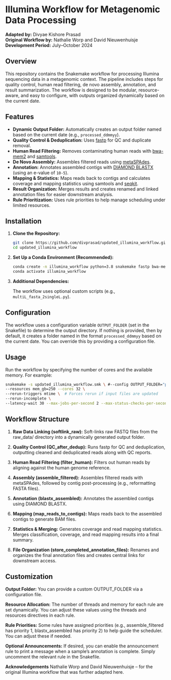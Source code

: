 # Illumina Workflow for Metagenomic Data Processing

**Adapted by:** Divyae Kishore Prasad  
**Original Workflow by:** Nathalie Worp and David Nieuwenhuisje  
**Development Period:** July–October 2024

## Overview

This repository contains the Snakemake workflow for processing Illumina sequencing data in a metagenomic context. The pipeline includes steps for quality control, human read filtering, de novo assembly, annotation, and result summarization. The workflow is designed to be modular, resource-aware, and easy to configure, with outputs organized dynamically based on the current date.

## Features

- **Dynamic Output Folder:** Automatically creates an output folder named based on the current date (e.g., `processed_ddmmyy`).
- **Quality Control & Deduplication:** Uses [fastp](https://github.com/OpenGene/fastp) for QC and duplicate removal.
- **Human Read Filtering:** Removes contaminating human reads with [bwa-mem2](https://github.com/bwa-mem2/bwa-mem2) and [samtools](http://www.htslib.org/).
- **De Novo Assembly:** Assembles filtered reads using [metaSPAdes](https://cab.spbu.ru/software/spades/).
- **Annotation:** Annotates assembled contigs with [DIAMOND BLASTX](https://github.com/bbuchfink/diamond) (using an e-value of `10-5`).
- **Mapping & Statistics:** Maps reads back to contigs and calculates coverage and mapping statistics using samtools and [seqkit](https://bioinf.shenwei.me/seqkit/).
- **Result Organization:** Merges results and creates renamed and linked annotation files for easier downstream analysis.
- **Rule Prioritization:** Uses rule priorities to help manage scheduling under limited resources.


## Installation

1. **Clone the Repository:**

    ```bash
    git clone https://github.com/divprasad/updated_illumina_workflow.git
    cd updated_illumina_workflow
    ```

2. **Set Up a Conda Environment (Recommended):**

    ```bash
    conda create -n illumina_workflow python=3.8 snakemake fastp bwa-mem2 samtools spades diamond seqkit -c bioconda -c conda-forge
    conda activate illumina_workflow
    ```

3. **Additional Dependencies:**

   The workflow uses optional custom scripts (e.g., `multiL_fasta_2singleL.py`).

## Configuration

The workflow uses a configuration variable `OUTPUT_FOLDER` (set in the Snakefile) to determine the output directory. If nothing is provided, then by default, it creates a folder named in the format `processed_ddmmyy` based on the current date. You can override this by providing a configuration file.

## Usage

Run the workflow by specifying the number of cores and the available memory. For example:

```bash
snakemake -s updated_illumina_workflow.smk \ #--config OUTPUT_FOLDER="processed_now" \
--resources mem_gb=250 --cores 32 \
--rerun-triggers mtime \  # Forces rerun if input files are updated
--rerun-incomplete \
--latency-wait 30 --max-jobs-per-second 2 --max-status-checks-per-second 4 \
```

##  Workflow Structure

1. **Raw Data Linking (softlink_raw):**
Soft-links raw FASTQ files from the raw_data/ directory into a dynamically generated output folder.

2. **Quality Control (QC_after_dedup):**
Runs fastp for QC and deduplication, outputting cleaned and deduplicated reads along with QC reports.

3. **Human Read Filtering (filter_human):**
Filters out human reads by aligning against the human genome reference.

4. **Assembly (assemble_filtered):**
Assembles filtered reads with metaSPAdes, followed by contig post-processing (e.g., reformatting FASTA files).

5. **Annotation (blastx_assembled):**
Annotates the assembled contigs using DIAMOND BLASTX.

6. **Mapping (map_reads_to_contigs):**
Maps reads back to the assembled contigs to generate BAM files.

7. **Statistics & Merging:** Generates coverage and read mapping statistics. Merges classification, coverage, and read mapping results into a final summary.

8. **File Organization (store_completed_annotation_files):** Renames and organizes the final annotation files and creates central links for downstream access.

## Customization

**Output Folder:**
You can provide a custom OUTPUT_FOLDER via a configuration file.

**Resource Allocation:**
The number of threads and memory for each rule are set dynamically. You can adjust these values using the threads and resources directives in each rule.

**Rule Priorities:**
Some rules have assigned priorities (e.g., assemble_filtered has priority 1, blastx_assembled has priority 2) to help guide the scheduler. You can adjust these if needed.

**Optional Announcements:**
If desired, you can enable the announcement rule to print a message when a sample’s annotation is complete. Simply uncomment the relevant rule in the Snakefile.

**Acknowledgements**
Nathalie Worp and David Nieuwenhuisje – for the original Illumina workflow that was further adapted here.

